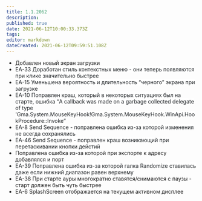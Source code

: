 ```yaml
---
title: 1.1.2062
description: 
published: true
date: 2021-06-12T10:00:33.373Z
tags: 
editor: markdown
dateCreated: 2021-06-12T09:59:51.108Z
---		
```

		
- Добавлен новый экран загрузки
- <span style="background-color:rgb(255,255,255);color:rgb(31,35,38);">EA-33 Доработан стиль контекстных меню - они теперь появляются при клике значительно быстрее</span>
- <span style="background-color:rgb(255,255,255);color:rgb(31,35,38);">EA-15 Уменьшена вероятность и длительность “черного” экрана при загрузке</span>
- <span style="background-color:rgb(255,255,255);color:rgb(31,35,38);">EA-10 Поправлен краш, который в некоторых ситуациях был на старте, ошибка “A callback was made on a garbage collected delegate of type 'Gma.System.MouseKeyHook!Gma.System.MouseKeyHook.WinApi.HookProcedure::Invoke”</span>
- <span style="background-color:rgb(255,255,255);color:rgb(31,35,38);">EA-8 Send Sequence - поправлена ошибка из-за которой изменения не всегда сохранялись</span>
- <span style="background-color:rgb(255,255,255);color:rgb(31,35,38);">EA-46 Send Sequence - поправлен краш возникающий при перетаскивании кнопки дейстий</span>
- Поправлена ошибка из-за которой при экспорте к адресу добавлялся и порт
- <span style="background-color:rgb(255,255,255);color:rgb(31,35,38);">EA-39 Поправлена ошибка из-за которой галка Randomize ставилась даже если нижний диапазон равен верхнему</span>
- EA-38 При старте ауры многократно ставятся/снимаются с паузы - старт должен быть чуть быстрее
- EA-6 SplashScreen отображается на текущем активном дисплее
